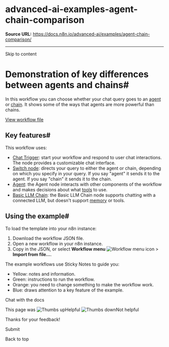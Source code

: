# advanced-ai-examples-agent-chain-comparison

**Source URL:** https://docs.n8n.io/advanced-ai/examples/agent-chain-comparison/

---

Skip to content 

[ ](https://github.com/n8n-io/n8n-docs/edit/main/docs/advanced-ai/examples/agent-chain-comparison.md "Edit this page")

# Demonstration of key differences between agents and chains#

In this workflow you can choose whether your chat query goes to an [agent](../../../glossary/#ai-agent) or [chain](../../../glossary/#ai-chain). It shows some of the ways that agents are more powerful than chains.

[View workflow file](/_workflows/advanced-ai/examples/agents_vs_chains.json)

## Key features#

This workflow uses:

  * [Chat Trigger](../../../integrations/builtin/core-nodes/n8n-nodes-langchain.chattrigger/): start your workflow and respond to user chat interactions. The node provides a customizable chat interface.
  * [Switch node](../../../integrations/builtin/core-nodes/n8n-nodes-base.switch/): directs your query to either the agent or chain, depending on which you specify in your query. If you say "agent" it sends it to the agent. If you say "chain" it sends it to the chain.
  * [Agent](../../../integrations/builtin/cluster-nodes/root-nodes/n8n-nodes-langchain.agent/): the Agent node interacts with other components of the workflow and makes decisions about what [tools](../../../glossary/#ai-tool) to use.
  * [Basic LLM Chain](../../../integrations/builtin/cluster-nodes/root-nodes/n8n-nodes-langchain.chainllm/): the Basic LLM Chain node supports chatting with a connected LLM, but doesn't support [memory](../../../glossary/#ai-memory) or tools.



## Using the example#

To load the template into your n8n instance:

  1. Download the workflow JSON file.
  2. Open a new workflow in your n8n instance.
  3. Copy in the JSON, or select **Workflow menu** ![Workflow menu icon](../../../_images/common-icons/three-dots-horizontal.png) > **Import from file...**.



The example workflows use Sticky Notes to guide you:

  * Yellow: notes and information.
  * Green: instructions to run the workflow.
  * Orange: you need to change something to make the workflow work.
  * Blue: draws attention to a key feature of the example.



Chat with the docs

This page was ![Thumbs up](/_images/assets/thumb_up.png)Helpful  ![Thumbs down](/_images/assets/thumb_down.png)Not helpful 

Thanks for your feedback! 

Submit 

Back to top